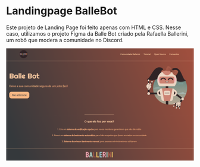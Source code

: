 # Landingpage BalleBot
Este projeto de Landing Page foi feito apenas com HTML e CSS. Nesse caso, utilizamos o projeto Figma da Balle Bot criado pela Rafaella Ballerini, um robô que modera a comunidade no Discord.

<img src="Ballebot.png">
